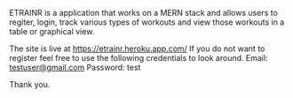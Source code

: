ETRAINR is a application that works on a MERN stack and allows users to regiter, login, track various types of workouts and view those workouts in a table or graphical view.

The site is live at https://etrainr.heroku.app.com/
If you do not want to register feel free to use the following credentials to look around.
Email: testuser@gmail.com
Password: test

Thank you.
